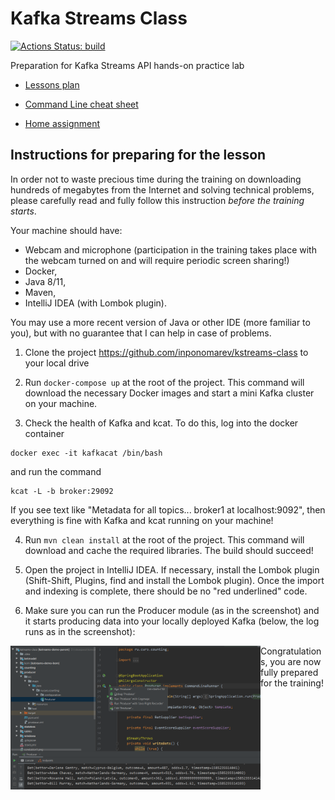 # Kafka Streams Class

[![Actions Status: build](https://github.com/inponomarev/kstreams-class/workflows/build/badge.svg)](https://github.com/inponomarev/kstreams-class/actions?query=workflow%3A"build")

Preparation for Kafka Streams API hands-on practice lab

* [Lessons plan](plan.md)

* [Command Line cheat sheet](cheatsheet.md)

* [Home assignment](homework.md)

## Instructions for preparing for the lesson

In order not to waste precious time during the training on downloading hundreds of megabytes from the Internet and solving technical problems, please carefully read and fully follow this instruction _before the training starts_.

Your machine should have:
* Webcam and microphone (participation in the training takes place with the webcam turned on and will require periodic screen sharing!) 
* Docker,
* Java 8/11,
* Maven,
* IntelliJ IDEA (with Lombok plugin).

You may use a more recent version of Java or other IDE (more familiar to you), but with no guarantee that I can help in case of problems. 

1. Clone the project https://github.com/inponomarev/kstreams-class to your local drive

2. Run `docker-compose up` at the root of the project. This command will download the necessary Docker images and start a mini Kafka cluster on your machine.

3. Check the health of Kafka and kcat. To do this, log into the docker container

```
docker exec -it kafkacat /bin/bash
```

and run the command

```
kcat -L -b broker:29092
```

If you see text like "Metadata for all topics... broker1 at localhost:9092", then everything is fine with Kafka and kcat running on your machine!

4. Run `mvn clean install` at the root of the project. This command will download and cache the required libraries. The build should succeed!

5. Open the project in IntelliJ IDEA. If necessary, install the Lombok plugin (Shift-Shift, Plugins, find and install the Lombok plugin). Once the import and indexing is complete, there should be no "red underlined" code.

6. Make sure you can run the Producer module (as in the screenshot) and it starts producing data into your locally deployed Kafka (below, the log runs as in the screenshot):

<img align="left" src="producer.png" width="400px" alt="producer screenshot"> 


Congratulations, you are now fully prepared for the training!

